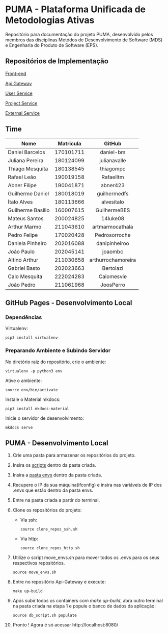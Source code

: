 # PUMA - Plataforma Unificada de Metodologias Ativas

Repositório para documentação do projeto PUMA, desenvolvido pelos membros das disciplinas Metódos de Desenvolvimento de Software (MDS) e Engenharia do Produto de Software (EPS).

## Repositórios de Implementação

[Front-end](https://github.com/fga-eps-mds/2023-1-PUMA-Frontend)

[Api Gateway](https://github.com/fga-eps-mds/2023-1-PUMA-ApiGateway)

[User Service](https://github.com/fga-eps-mds/2023-1-PUMA-UserService)

[Project Service](https://github.com/fga-eps-mds/2023-1-PUMA-ProjectService)

[External Service](https://github.com/fga-eps-mds/2023-1-PUMA-ExternalService)

## Time

**Nome**          | **Matricula** | **GitHub**
------------------|:-------------:|:----------:
Daniel Barcelos   |   170101711   | daniel-bm
Juliana Pereira   |   180124099   | julianavalle
Thiago Mesquita   |   180138545   | thiagompc
Rafael Leão       |   190019158   | Rafaelltm
Abner Filipe      |   190041871   | abner423
Guilherme Daniel  |   180018019   | guilhermedfs
Ítalo Alves       |   180113666   | alvesitalo
Guilherme Basílio |   160007615   | GuilhermeBES
Mateus Santos     |   200024825   | 14luke08
Arthur Marmo      |   211043610   | artmarmocathala
Pedro Felipe      |   170020428   | Pedrosorroche
Daniela Pinheiro  |   202016088   | danipinheiroo
João Paulo        |   202045141   | joaombc
Altino Arthur     |   211030658   | arthurrochamoreira
Gabriel Basto     |   202023663   | Bertolazi
Caio Mesquita     |   222024283   | Caiomesvie
João Pedro        |   211061968   | JoosPerro


## GitHub Pages - Desenvolvimento Local

### Dependências

Virtualenv:
```console
pip3 install virtualenv
```

### Preparando Ambiente e Subindo Servidor

No diretório raiz do repositório, crie o ambiente:
```console
virtualenv -p python3 env
```

Ative o ambiente:

```console
source env/bin/activate
```

Instale o Material mkdocs:
```console
pip3 install mkdocs-material
```

Inicie o servidor de desenvolvimento:
```console
mkdocs serve
```

## PUMA - Desenvolvimento Local

1. Crie uma pasta para armazenar os repositórios do projeto.

2. Insira os [scripts](https://unbbr-my.sharepoint.com/:f:/g/personal/180018019_aluno_unb_br1/EgJwlF-xRCVAsxEFkoEXihIBMdnZGwdWJrkL_6GKAy81wg?e=SRcSyw) dentro da pasta criada.

3. Insira a [pasta envs](https://unbbr-my.sharepoint.com/:f:/g/personal/180018019_aluno_unb_br1/EqlwIZQENe9OsQJqmCI0gnMBflLads2MaoXcvC9UCqO8Ow?e=CKCvmX) dentro da pasta criada.

4. Recupere o IP da sua máquina(ifconfig) e insira nas variáveis de IP dos .envs que estão dentro da pasta envs.

5. Entre na pasta criada a partir do terminal.

6. Clone os repositórios do projeto:
   - Via ssh:
        ```console
        source clone_repos_ssh.sh
        ```

   - Via http:
        ```console
        source clone_repos_http.sh
        ```
        
7. Utilize o script move_envs.sh para mover todos os .envs para os seus respectivos repositórios.
    ```console
    source move_envs.sh
    ```
    
8. Entre no repositório Api-Gateway e execute:
    ```console
    make up-build
    ```

9. Após subir todos os containers com _make up-build_, abra outro terminal na pasta criada na etapa 1 e popule o banco de dados da aplicação:
    ```console
    source db_script.sh populate
    ```

10.   Pronto ! Agora é só acessar http://localhost:8080/
